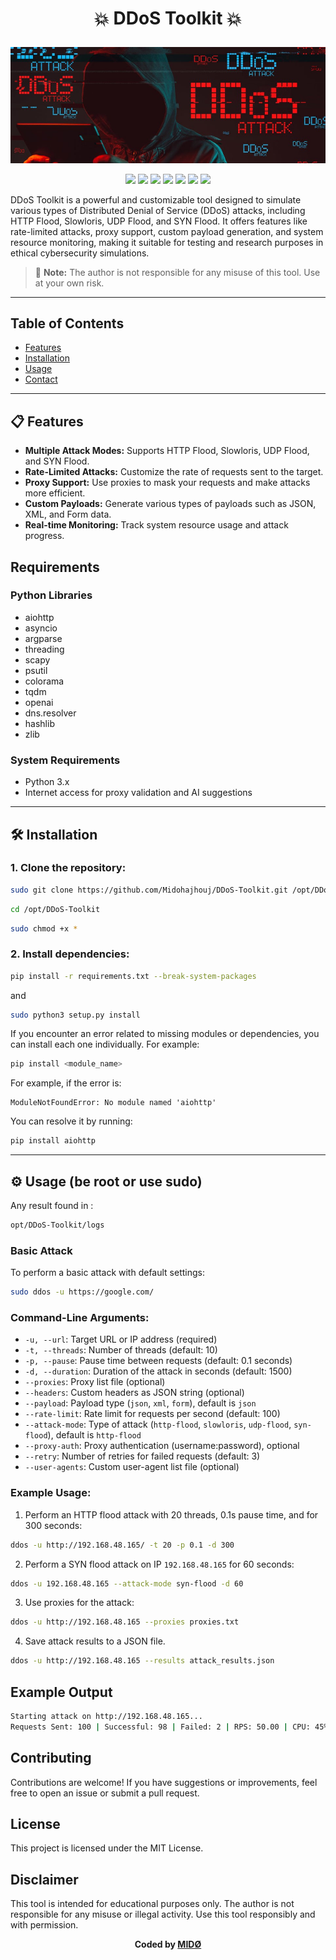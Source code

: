 # <p align="center"> **💥 DDoS Toolkit 💥**
<p align="center">
<img src="/img/img.jpg">
</p>
<p align="center">
  <img src="https://img.shields.io/badge/Platform-Linux-a80505?style=flat-square">
  <img src="https://img.shields.io/badge/License-MIT-a80505?style=flat-square">
  <img src="https://img.shields.io/github/v/release/Midohajhouj/DDoS-Toolkit?label=Version&color=a80505">
  <img src="https://img.shields.io/badge/Open%20Source-Yes-darkviolet?style=flat-square&color=a80505">
  <img src="https://img.shields.io/github/stars/Midohajhouj/DDoS-Toolkit?style=flat&label=Stars&color=a80505">  
  <img src="https://img.shields.io/github/repo-size/Midohajhouj/DDoS-Toolkit?label=Size&color=a80505">
  <img src="https://img.shields.io/github/languages/top/Midohajhouj/DDoS-Toolkit?color=a80505">
</p>
DDoS Toolkit is a powerful and customizable tool designed to simulate various types of Distributed Denial of Service (DDoS) attacks, including HTTP Flood, Slowloris, UDP Flood, and SYN Flood. It offers features like rate-limited attacks, proxy support, custom payload generation, and system resource monitoring, making it suitable for testing and research purposes in ethical cybersecurity simulations.

> 🚨 **Note:** The author is not responsible for any misuse of this tool. Use at your own risk.

---

## Table of Contents

- [Features](##features)
- [Installation](##installation)
- [Usage](##usage)
- [Contact](##contact)

---

## 📋 Features
- **Multiple Attack Modes:** Supports HTTP Flood, Slowloris, UDP Flood, and SYN Flood.
- **Rate-Limited Attacks:** Customize the rate of requests sent to the target.
- **Proxy Support:** Use proxies to mask your requests and make attacks more efficient.
- **Custom Payloads:** Generate various types of payloads such as JSON, XML, and Form data.
- **Real-time Monitoring:** Track system resource usage and attack progress.

## Requirements

### Python Libraries
- aiohttp
- asyncio
- argparse
- threading
- scapy
- psutil
- colorama
- tqdm
- openai
- dns.resolver
- hashlib
- zlib

### System Requirements
- Python 3.x
- Internet access for proxy validation and AI suggestions

---

## 🛠️ Installation

### 1. Clone the repository:
```bash
sudo git clone https://github.com/Midohajhouj/DDoS-Toolkit.git /opt/DDoS-Toolkit
```
```bash
cd /opt/DDoS-Toolkit
```
```bash
sudo chmod +x *
```

### 2. Install dependencies:
```bash
pip install -r requirements.txt --break-system-packages
```
and
```bash
sudo python3 setup.py install
```

If you encounter an error related to missing modules or dependencies, you can install each one individually. For example:

```bash
pip install <module_name>
```

For example, if the error is:

```
ModuleNotFoundError: No module named 'aiohttp'
```

You can resolve it by running:

```bash
pip install aiohttp
```
---

## ⚙️ Usage (be root or use sudo)
Any result found in :
```bash
opt/DDoS-Toolkit/logs
```
### Basic Attack
To perform a basic attack with default settings:
```bash
sudo ddos -u https://google.com/
```

### Command-Line Arguments:
- `-u, --url`: Target URL or IP address (required)
- `-t, --threads`: Number of threads (default: 10)
- `-p, --pause`: Pause time between requests (default: 0.1 seconds)
- `-d, --duration`: Duration of the attack in seconds (default: 1500)
- `--proxies`: Proxy list file (optional)
- `--headers`: Custom headers as JSON string (optional)
- `--payload`: Payload type (`json`, `xml`, `form`), default is `json`
- `--rate-limit`: Rate limit for requests per second (default: 100)
- `--attack-mode`: Type of attack (`http-flood`, `slowloris`, `udp-flood`, `syn-flood`), default is `http-flood`
- `--proxy-auth`: Proxy authentication (username:password), optional
- `--retry`: Number of retries for failed requests (default: 3)
- `--user-agents`: Custom user-agent list file (optional)

### Example Usage:
1. Perform an HTTP flood attack with 20 threads, 0.1s pause time, and for 300 seconds:
```bash
ddos -u http://192.168.48.165/ -t 20 -p 0.1 -d 300
```

2. Perform a SYN flood attack on IP `192.168.48.165` for 60 seconds:
```bash
ddos -u 192.168.48.165 --attack-mode syn-flood -d 60
```

3. Use proxies for the attack:
```bash
ddos -u http://192.168.48.165 --proxies proxies.txt
```

4. Save attack results to a JSON file. 
```bash
ddos -u http://192.168.48.165 --results attack_results.json
```

## Example Output
```bash
Starting attack on http://192.168.48.165...
Requests Sent: 100 | Successful: 98 | Failed: 2 | RPS: 50.00 | CPU: 45% | Memory: 32%
```

## Contributing

Contributions are welcome! If you have suggestions or improvements, feel free to open an issue or submit a pull request.

## License
This project is licensed under the MIT License.

## Disclaimer
This tool is intended for educational purposes only. The author is not responsible for any misuse or illegal activity. Use this tool responsibly and with permission.
**<p align="center"> Coded by <a href="https://github.com/Midohajhouj">MIDØ</a> </p>**
